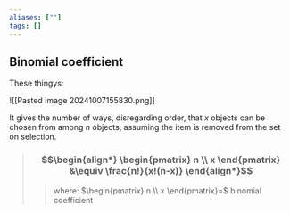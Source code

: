 ```yaml
---
aliases: [""]
tags: []
---
```


## Binomial coefficient

These thingys:

![[Pasted image 20241007155830.png]]

It gives the number of ways, disregarding order, that $x$ objects can be chosen from among $n$ objects, assuming the item is removed from the set on selection.

> ### $$\begin{align*} \begin{pmatrix} n \\ x \end{pmatrix}  &\equiv \frac{n!}{x!(n-x)} \end{align*}$$
>> where:
>> $\begin{pmatrix} n \\ x \end{pmatrix}=$ binomial coefficient

